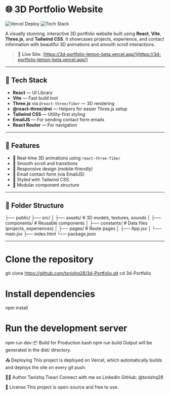 # 🌐 3D Portfolio Website

![Vercel Deploy](https://img.shields.io/badge/Deployed-Vercel-000?logo=vercel&logoColor=white)
![Tech Stack](https://img.shields.io/badge/Tech%20Stack-React%20%7C%20Vite%20%7C%20Three.js%20%7C%20Tailwind-blueviolet)

A visually stunning, interactive 3D portfolio website built using **React**, **Vite**, **Three.js**, and **Tailwind CSS**. It showcases projects, experience, and contact information with beautiful 3D animations and smooth scroll interactions.

> 🚀 **Live Site**: [https://3d-portfolio-lemon-beta.vercel.app/](https://3d-portfolio-lemon-beta.vercel.app/)

---

## 🔧 Tech Stack

- **React** — UI Library
- **Vite** — Fast build tool
- **Three.js** via `@react-three/fiber` — 3D rendering
- **@react-three/drei** — Helpers for easier Three.js setup
- **Tailwind CSS** — Utility-first styling
- **EmailJS** — For sending contact form emails
- **React Router** — For navigation

---

## 📸 Features

- 🚀 Real-time 3D animations using `react-three-fiber`
- 🧠 Smooth scroll and transitions
- 📱 Responsive design (mobile-friendly)
- 📨 Email contact form (via EmailJS)
- 🎨 Styled with Tailwind CSS
- 🧩 Modular component structure

---

## 📂 Folder Structure

├── public/
├── src/
│ ├── assets/ # 3D models, textures, sounds
│ ├── components/ # Reusable components
│ ├── constants/ # Data files (projects, experiences)
│ ├── pages/ # Route pages
│ ├── App.jsx
│ └── main.jsx
├── index.html
└── package.json

---

# Clone the repository
git clone https://github.com/txnishq28/3d-Portfolio.git
cd 3d-Portfolio

# Install dependencies
npm install

# Run the development server
npm run dev
📦 Build for Production
bash
npm run build
Output will be generated in the dist/ directory.

📤 Deploying
This project is deployed on Vercel, which automatically builds and deploys the site on every git push.

🙋‍♂️ Author
Tanishq Tiwari
Connect with me on LinkedIn
GitHub: @txnishq28

📜 License
This project is open-source and free to use.


